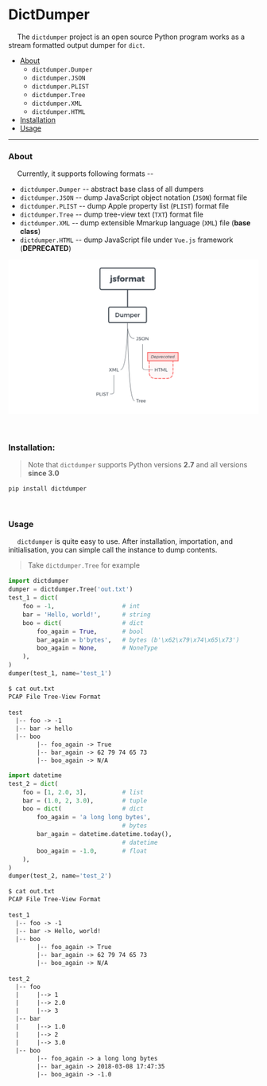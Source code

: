 # DictDumper

&emsp; The `dictdumper` project is an open source Python program works as a stream formatted output dumper for `dict`.

- [About](#about)
    * `dictdumper.Dumper`
    * `dictdumper.JSON`
    * `dictdumper.PLIST`
    * `dictdumper.Tree`
    * `dictdumper.XML`
    * `dictdumper.HTML`
- [Installation](#installation)
- [Usage](#usage)

---

### About

&emsp; Currently, it supports following formats --

 - `dictdumper.Dumper` -- abstract base class of all dumpers
 - `dictdumper.JSON` -- dump JavaScript object notation (`JSON`) format file
 - `dictdumper.PLIST` -- dump Apple property list (`PLIST`) format file
 - `dictdumper.Tree` -- dump tree-view text (`TXT`) format file
 - `dictdumper.XML` -- dump extensible Mmarkup language (`XML`) file (__base class__)
 - `dictdumper.HTML` -- dump JavaScript file under `Vue.js` framework (__DEPRECATED__)

![](https://github.com/JarryShaw/dictdumper/blob/master/doc/dictdumper.png)

&nbsp;

### Installation:

> Note that `dictdumper` supports Python versions __2.7__ and all versions __since 3.0__

```
pip install dictdumper
```

&nbsp;

### Usage

&emsp; `dictdumper` is quite easy to use. After installation, importation, and initialisation, you can simple call the instance to dump contents.

> Take `dictdumper.Tree` for example

```python
import dictdumper
dumper = dictdumper.Tree('out.txt')
test_1 = dict(
    foo = -1,                   # int
    bar = 'Hello, world!',      # string
    boo = dict(                 # dict
        foo_again = True,       # bool
        bar_again = b'bytes',   # bytes (b'\x62\x79\x74\x65\x73')
        boo_again = None,       # NoneType
    ),
)
dumper(test_1, name='test_1')
```
```
$ cat out.txt
PCAP File Tree-View Format

test
  |-- foo -> -1
  |-- bar -> hello
  |-- boo
        |-- foo_again -> True
        |-- bar_again -> 62 79 74 65 73
        |-- boo_again -> N/A
```
```python
import datetime
test_2 = dict(
    foo = [1, 2.0, 3],          # list
    bar = (1.0, 2, 3.0),        # tuple
    boo = dict(                 # dict
        foo_again = 'a long long bytes',
                                # bytes
        bar_again = datetime.datetime.today(),
                                # datetime
        boo_again = -1.0,       # float
    ),
)
dumper(test_2, name='test_2')
```
```
$ cat out.txt
PCAP File Tree-View Format

test_1
  |-- foo -> -1
  |-- bar -> Hello, world!
  |-- boo
        |-- foo_again -> True
        |-- bar_again -> 62 79 74 65 73
        |-- boo_again -> N/A

test_2
  |-- foo
  |     |--> 1
  |     |--> 2.0
  |     |--> 3
  |-- bar
  |     |--> 1.0
  |     |--> 2
  |     |--> 3.0
  |-- boo
        |-- foo_again -> a long long bytes
        |-- bar_again -> 2018-03-08 17:47:35
        |-- boo_again -> -1.0
```
